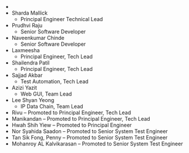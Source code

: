 -
- Sharda Mallick
	- Principal Engineer Technical Lead
- Prudhvi Raju
	- Senior Software Developer
- Naveenkumar Chinde
  - Senior Software Developer
- Laxmeesha
  - Principal Engineer, Tech Lead
- Shailendra Patil
    - Principal Engineer, Tech Lead
- Sajjad Akbar
  - Test Automation, Tech Lead
- Azizi Yazit
  - Web GUI, Team Lead
- Lee Shyan Yeong
  - IP Data Chain, Team Lead
- Rivu – Promoted to Principal Engineer, Tech Lead
- Manikandan – Promoted to Principal Engineer, Tech Lead
- Hwah Shih Yiew – Promoted to Principal Engineer
- Nor Syahida Saadon – Promoted to Senior System Test Engineer
- Tan Sik Fong, Penny – Promoted to Senior System Test Engineer
- Mohanroy AL Kalvikarasan – Promoted to Senior System Test Engineer